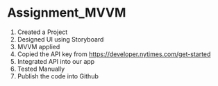 # Assignment_MVVM

1. Created a Project
2. Designed UI using Storyboard
3. MVVM applied
4. Copied the API key from https://developer.nytimes.com/get-started
5. Integrated API into our app
6. Tested Manually
7. Publish the code into Github
